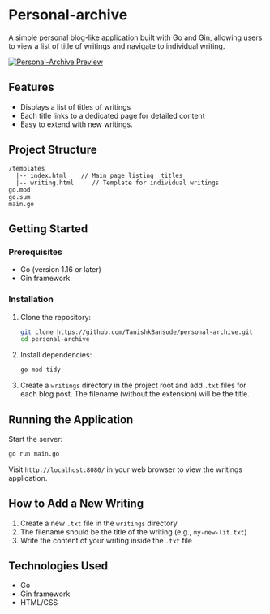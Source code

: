 # Personal-archive

A simple personal blog-like application built with Go and Gin, allowing users to view a list of title of writings  and navigate to individual writing.

[![Personal-Archive Preview](https://img.youtube.com/vi/2LJFxsQClVU/0.jpg)](https://www.youtube.com/watch?v=2LJFxsQClVU)

## Features

- Displays a list of titles of writings
- Each title links to a dedicated page for detailed content
- Easy to extend with new writings.

## Project Structure

```
/templates
  |-- index.html    // Main page listing  titles
  |-- writing.html     // Template for individual writings
go.mod
go.sum
main.go
```

## Getting Started

### Prerequisites

- Go (version 1.16 or later)
- Gin framework

### Installation

1. Clone the repository:
   ```bash
   git clone https://github.com/TanishkBansode/personal-archive.git
   cd personal-archive
   ```

2. Install dependencies:
   ```bash
   go mod tidy
   ```

3. Create a `writings` directory in the project root and add `.txt` files for each blog post. The filename (without the extension) will be the title.

## Running the Application

Start the server:
```bash
go run main.go
```

Visit `http://localhost:8080/` in your web browser to view the writings application.

## How to Add a New Writing

1. Create a new `.txt` file in the `writings` directory
2. The filename should be the title of the writing (e.g., `my-new-lit.txt`)
3. Write the content of your writing inside the `.txt` file

## Technologies Used

* Go
* Gin framework
* HTML/CSS

